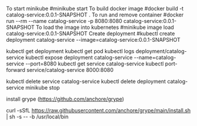 To start minikube
  #minikube start
To build docker image
 #docker build -t catalog-service:0.0.1-SNAPSHOT .
To run and remove container
 #docker run --rm --name catalog-service -p 8080:8080 catalog-service:0.0.1-SNAPSHOT
To load the image into kubernetes
 #minikube image load catalog-service:0.0.1-SNAPSHOT
Create deployment
 #kubectl create deployment catalog-service --image=catalog-service:0.0.1-SNAPSHOT

kubectl get deployment
kubectl get pod
kubectl logs deployment/catalog-service
kubectl expose deployment catalog-service --name=catalog-service --port=8080
kubectl get service catalog-service
kubectl port-forward service/catalog-service 8000:8080

kubectl delete service catalog-service
kubectl delete deployment catalog-service
minikube stop

install grype (https://github.com/anchore/grype)

curl -sSfL https://raw.githubusercontent.com/anchore/grype/main/install.sh | sh -s -- -b /usr/local/bin